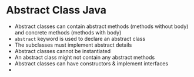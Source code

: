 # Abstract Class Java

- Abstract classes can contain abstract methods (methods without body) and concrete methods (methods with body)
- `abstract` keyword is used to declare an abstract class
- The subclasses must implement abstract details
- Abstract classes cannot be instantiated
- An abstract class might not contain any abstract methods
- Abstract classes can have constructors & implement interfaces
-

